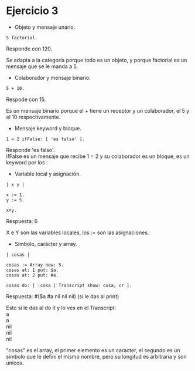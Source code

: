 # Ejercicio 3

- Objeto y mensaje unario.  
```smalltalk
5 factorial.
```
Responde con 120.

Se adapta a la categoría porque todo es un objeto, y porque factorial es un mensaje que se le manda a 5.

- Colaborador y mensaje binario.  
```smalltalk
5 + 10.
```
Respode con 15.

Es un mensaje binario porque el + tiene un receptor y un colaborador, el 5 y el 10 respectivamente.

- Mensaje keyword y bloque.  
```smalltalk
1 = 2 ifFalse: [ 'es falso' ].  
```
Responde 'es falso'.  
ifFalse es un mensaje que recibe 1 = 2 y su colaborador es un bloque, es un keyword por los :

- Variable local y asignación.
```smalltalk
| x y |

x := 1.
y := 5.

x+y.
```
Respuesta: 6

X e Y son las variables locales, los := son las asignaciones.

- Símbolo, carácter y array.
```smalltalk
| cosas |

cosas := Array new: 5.
cosas at: 1 put: $a.
cosas at: 2 put: #a.

cosas do: [ :cosa | Transcript show: cosa; cr ].
```
Respuesta: #($a #a nil nil nil) (si le das al print)

Esto si le das al do it y lo ves en el Transcript:  
a  
a  
nil  
nil  
nil  

"cosas" es el array, el primer elemento es un caracter, el segundo es un simbolo que le definí el mismo nombre, pero su longitud es arbitraria y son unicos.

